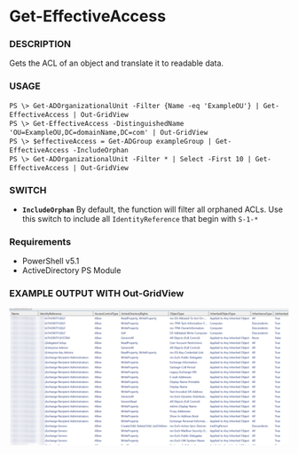 # Get-EffectiveAccess

### DESCRIPTION
Gets the ACL of an object and translate it to readable data.

### USAGE
```
PS \> Get-ADOrganizationalUnit -Filter {Name -eq 'ExampleOU'} | Get-EffectiveAccess | Out-GridView
PS \> Get-EffectiveAccess -DistinguishedName 'OU=ExampleOU,DC=domainName,DC=com' | Out-GridView
PS \> $effectiveAccess = Get-ADGroup exampleGroup | Get-EffectiveAccess -IncludeOrphan
PS \> Get-ADOrganizationalUnit -Filter * | Select -First 10 | Get-EffectiveAccess | Out-GridView
```
### SWITCH
- **`IncludeOrphan`** By default, the function will filter all orphaned ACLs. Use this switch to include all `IdentityReference` that begin with `S-1-*`

### Requirements
- PowerShell v5.1
- ActiveDirectory PS Module

### EXAMPLE OUTPUT WITH Out-GridView

![exampleoutput](/effectiveAccess.png?raw=true)
